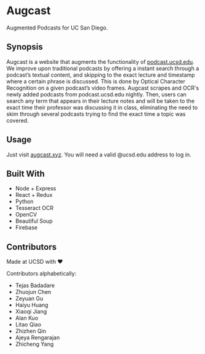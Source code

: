 # Augcast
Augmented Podcasts for UC San Diego.

## Synopsis
Augcast is a website that augments the functionality of [podcast.ucsd.edu](podcast.ucsd.edu). We improve upon traditional podcasts by offering a instant search through a podcast’s textual content, and skipping to the exact lecture and timestamp where a certain phrase is discussed. This is done by Optical Character Recognition on a given podcast’s video frames. Augcast scrapes and OCR's newly added podcasts from podcast.ucsd.edu nightly. Then, users can search any term that appears in their lecture notes and will be taken to the exact time their professor was discussing it in class, eliminating the need to skim through several podcasts trying to find the exact time a topic was covered.

## Usage
Just visit [augcast.xyz](http://www.augcast.xyz). You will need a valid @ucsd.edu address to log in.

## Built With
 * Node + Express
 * React + Redux
 * Python
 * Tesseract OCR
 * OpenCV
 * Beautiful Soup
 * Firebase

## Contributors
Made at UCSD with ❤️

Contributors alphabetically:
* Tejas Badadare
* Zhuojun Chen
* Zeyuan Gu
* Haiyu Huang
* Xiaoqi Jiang
* Alan Kuo
* Litao Qiao
* Zhizhen Qin
* Ajeya Rengarajan
* Zhicheng Yang
